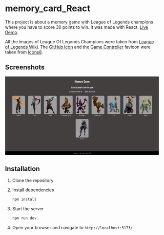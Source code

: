 # memory_card_React
This project is about a memory game with League of Legends champions where you have to score 30 points to win. It was made with React. <a href="https://memory-card-react.vercel.app/" target="_blank">Live Demo</a>.


All the images of League Of Legends Champions were taken from <a href="https://leagueoflegends.fandom.com/wiki/List_of_champions" target="_blank">League of Legends Wiki</a>. The <a target="_blank" href="https://icons8.com/icon/52539/github">GitHub Icon</a> and the <a target="_blank" href="https://icons8.com/icon/11907/game-controller">Game Controller</a> favicon were taken from <a target="_blank" href="https://icons8.com">Icons8</a>.


## Screenshots

![Home Page](./memory_card/public/screenshots/Capture1.PNG)

## Installation

1. Clone the repository
2. Install dependencies
   ```sh
   npm install
   ```

3. Start the server
    ```sh
    npm run dev
    ```
4. Open your browser and navigate to `http://localhost:5173/`